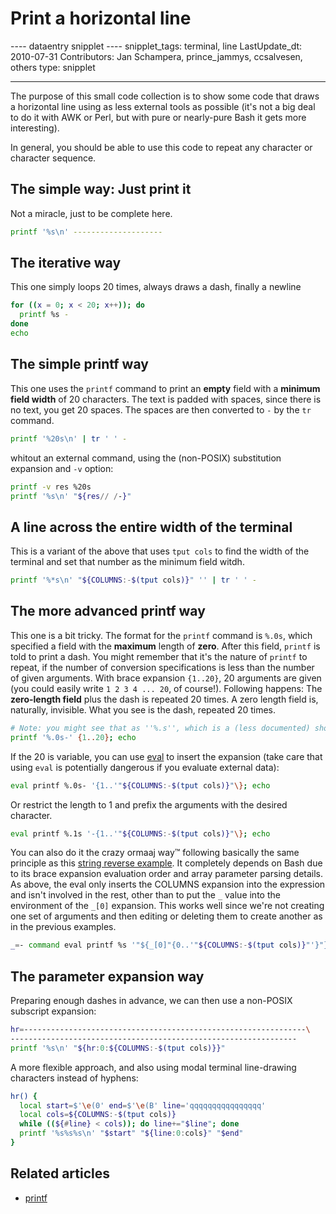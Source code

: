 # Print a horizontal line

---- dataentry snipplet ---- snipplet_tags: terminal, line
LastUpdate_dt: 2010-07-31 Contributors: Jan Schampera, prince_jammys,
ccsalvesen, others type: snipplet

------------------------------------------------------------------------

The purpose of this small code collection is to show some code that
draws a horizontal line using as less external tools as possible (it's
not a big deal to do it with AWK or Perl, but with pure or nearly-pure
Bash it gets more interesting).

In general, you should be able to use this code to repeat any character
or character sequence.

## The simple way: Just print it

Not a miracle, just to be complete here.

``` bash
printf '%s\n' --------------------
```

## The iterative way

This one simply loops 20 times, always draws a dash, finally a newline

``` bash
for ((x = 0; x < 20; x++)); do
  printf %s -
done
echo
```

## The simple printf way

This one uses the `printf` command to print an **empty** field with a
**minimum field width** of 20 characters. The text is padded with
spaces, since there is no text, you get 20 spaces. The spaces are then
converted to `-` by the `tr` command.

``` bash
printf '%20s\n' | tr ' ' -
```

whitout an external command, using the (non-POSIX) substitution
expansion and `-v` option:

``` bash
printf -v res %20s
printf '%s\n' "${res// /-}"
```

## A line across the entire width of the terminal

This is a variant of the above that uses `tput cols` to find the width
of the terminal and set that number as the minimum field witdh.

``` bash
printf '%*s\n' "${COLUMNS:-$(tput cols)}" '' | tr ' ' -
```

## The more advanced printf way

This one is a bit tricky. The format for the `printf` command is `%.0s`,
which specified a field with the **maximum** length of **zero**. After
this field, `printf` is told to print a dash. You might remember that
it's the nature of `printf` to repeat, if the number of conversion
specifications is less than the number of given arguments. With brace
expansion `{1..20}`, 20 arguments are given (you could easily write
`1 2 3 4 ... 20`, of course!). Following happens: The **zero-length
field** plus the dash is repeated 20 times. A zero length field is,
naturally, invisible. What you see is the dash, repeated 20 times.

``` bash
# Note: you might see that as ''%.s'', which is a (less documented) shorthand for ''%.0s''
printf '%.0s-' {1..20}; echo
```

If the 20 is variable, you can use [eval](../commands/builtin/eval.md) to
insert the expansion (take care that using `eval` is potentially
dangerous if you evaluate external data):

``` bash
eval printf %.0s- '{1..'"${COLUMNS:-$(tput cols)}"\}; echo
```

Or restrict the length to 1 and prefix the arguments with the desired
character.

``` bash
eval printf %.1s '-{1..'"${COLUMNS:-$(tput cols)}"\}; echo
```

You can also do it the crazy ormaaj way™ following basically the same
principle as this [string reverse
example](../commands/builtin/eval.md#expansion_side-effects). It completely
depends on Bash due to its brace expansion evaluation order and array
parameter parsing details. As above, the eval only inserts the COLUMNS
expansion into the expression and isn't involved in the rest, other
than to put the `_` value into the environment of the `_[0]` expansion.
This works well since we\'re not creating one set of arguments and then
editing or deleting them to create another as in the previous examples.

``` bash
_=- command eval printf %s '"${_[0]"{0..'"${COLUMNS:-$(tput cols)}"'}"}"'; echo
```

## The parameter expansion way

Preparing enough dashes in advance, we can then use a non-POSIX
subscript expansion:

``` bash
hr=---------------------------------------------------------------\
----------------------------------------------------------------
printf '%s\n' "${hr:0:${COLUMNS:-$(tput cols)}}"
```

A more flexible approach, and also using modal terminal line-drawing
characters instead of hyphens:

``` bash
hr() {
  local start=$'\e(0' end=$'\e(B' line='qqqqqqqqqqqqqqqq'
  local cols=${COLUMNS:-$(tput cols)}
  while ((${#line} < cols)); do line+="$line"; done
  printf '%s%s%s\n' "$start" "${line:0:cols}" "$end"
}
```

## Related articles

-   [printf](../commands/builtin/printf.md)
